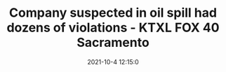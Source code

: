 ---
"title": "Company suspected in oil spill had dozens of violations - KTXL FOX 40 Sacramento"
"date": "2021-10-4 12:15:0"
"feed_name": "GOOGLENEWSDRILLING"
"feed_website": "https://news.google.com/search?q=drilling%2Bincident&hl=en-US&gl=US&ceid=US:en"
"feed_rss": "https://news.google.com/rss/search?q=drilling%2Bincident&hl=en-US&gl=US&ceid=US:en"
"link": "https://fox40.com/news/california-connection/response-time-questioned-in-orange-county-oil-spill/"
"source": "{'href': 'https://fox40.com', 'title': 'KTXL FOX 40 Sacramento'}"
"file": "_posts/2021-1-1-981d3769d3380b043a0b8e9ade4ba904c33771b2.md"
"accident": "1"
"drilling": "0"
"dead": "0"
"injured": "0"
"arrested": "0"
"place": "unknown place"
"where": "unknown site"
"causes": "unknown"
"place_uri": "unknown place"
---